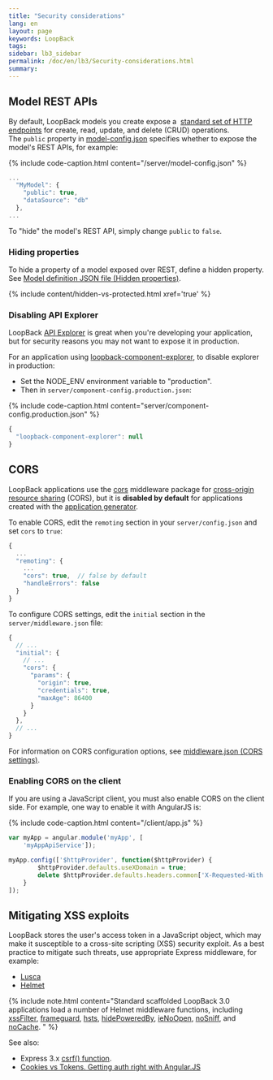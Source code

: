 ```yaml
---
title: "Security considerations"
lang: en
layout: page
keywords: LoopBack
tags:
sidebar: lb3_sidebar
permalink: /doc/en/lb3/Security-considerations.html
summary:
---
```


## Model REST APIs

By default, LoopBack models you create expose a 
[standard set of HTTP endpoints](http://apidocs.strongloop.com/loopback/#persistedmodel) for create, read, update, and delete (CRUD) operations.
The `public` property in [model-config.json](model-config.json.html) specifies whether to expose the model's REST APIs, for example:

{% include code-caption.html content="/server/model-config.json" %}
```javascript
...
  "MyModel": {
    "public": true,
    "dataSource": "db"
  },
...
```

To "hide" the model's REST API, simply change `public` to `false`.

### Hiding properties

To hide a property of a model exposed over REST, define a hidden property.
See [Model definition JSON file (Hidden properties)](Model-definition-JSON-file.html#hidden-properties).

{% include content/hidden-vs-protected.html xref='true' %}

### Disabling API Explorer

LoopBack [API Explorer](Use-API-Explorer) is great when you're developing your application,
but for security reasons you may not want to expose it in production.

For an application using [loopback-component-explorer](https://github.com/strongloop/loopback-component-explorer), to disable explorer in production:

* Set the NODE_ENV environment variable to "production".
* Then in `server/component-config.production.json`:

{% include code-caption.html content="server/component-config.production.json" %}
```javascript
{
  "loopback-component-explorer": null
}
```

## CORS

LoopBack applications use the [cors](https://www.npmjs.com/package/cors) middleware package
for [cross-origin resource sharing](https://en.wikipedia.org/wiki/Cross-origin_resource_sharing)
(CORS), but it is **disabled by default** for applications created with the [application generator](Application-generator.html).

To enable CORS, edit the `remoting` section in your `server/config.json` and set `cors` to `true`:

```js
{
  ...
  "remoting": {
    ...
    "cors": true,  // false by default
    "handleErrors": false
  }
}
```

To configure CORS settings, edit the `initial` section in the `server/middleware.json` file:

```js
{
  // ...
  "initial": {
    // ...
    "cors": {
      "params": {
        "origin": true,
        "credentials": true,
        "maxAge": 86400
      }
    }
  },
  // ...
}
```

For information on CORS configuration options, see [middleware.json (CORS settings)](middleware.json.html#cors-settings).

### Enabling CORS on the client

If you are using a JavaScript client, you must also enable CORS on the client side. For example, one way to enable it with AngularJS is:

{% include code-caption.html content="/client/app.js" %}
```javascript
var myApp = angular.module('myApp', [
    'myAppApiService']);

myApp.config(['$httpProvider', function($httpProvider) {
        $httpProvider.defaults.useXDomain = true;
        delete $httpProvider.defaults.headers.common['X-Requested-With'];
    }
]);
```

## Mitigating XSS exploits

LoopBack stores the user's access token in a JavaScript object, which may make it susceptible to a cross-site scripting (XSS) security exploit.
As a best practice to mitigate such threats, use appropriate Express middleware, for example:

* [Lusca](https://www.npmjs.org/package/lusca)
* [Helmet](https://www.npmjs.org/package/helmet)

{% include note.html content="Standard scaffolded LoopBack 3.0 applications load a number of Helmet middleware functions, including [xssFilter](https://helmetjs.github.io/docs/xss-filter), [frameguard](https://helmetjs.github.io/docs/frameguard/), [hsts](https://helmetjs.github.io/docs/hsts/),
[hidePoweredBy](https://helmetjs.github.io/docs/hide-powered-by),
[ieNoOpen](https://helmetjs.github.io/docs/ienoopen),
[noSniff](https://helmetjs.github.io/docs/dont-sniff-mimetype/), and
[noCache](https://helmetjs.github.io/docs/nocache).
" %}

See also:

* Express 3.x [csrf() function](http://expressjs.com/3x/api.html#csrf).
* [Cookies vs Tokens. Getting auth right with Angular.JS](https://auth0.com/blog/2014/01/07/angularjs-authentication-with-cookies-vs-token/)
